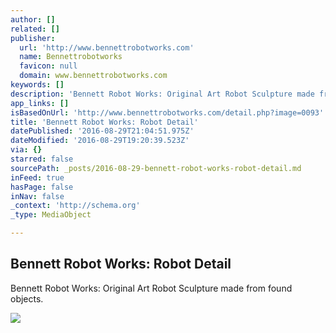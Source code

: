```yaml
---
author: []
related: []
publisher:
  url: 'http://www.bennettrobotworks.com'
  name: Bennettrobotworks
  favicon: null
  domain: www.bennettrobotworks.com
keywords: []
description: 'Bennett Robot Works: Original Art Robot Sculpture made from found objects.'
app_links: []
isBasedOnUrl: 'http://www.bennettrobotworks.com/detail.php?image=0093'
title: 'Bennett Robot Works: Robot Detail'
datePublished: '2016-08-29T21:04:51.975Z'
dateModified: '2016-08-29T19:20:39.523Z'
via: {}
starred: false
sourcePath: _posts/2016-08-29-bennett-robot-works-robot-detail.md
inFeed: true
hasPage: false
inNav: false
_context: 'http://schema.org'
_type: MediaObject

---
```

<article style=""><h1>Bennett Robot Works: Robot Detail</h1><p>Bennett Robot Works: Original Art Robot Sculpture made from found objects.</p><img src="http://www.bennettrobotworks.com/art/robot_0093.jpg" /></article>